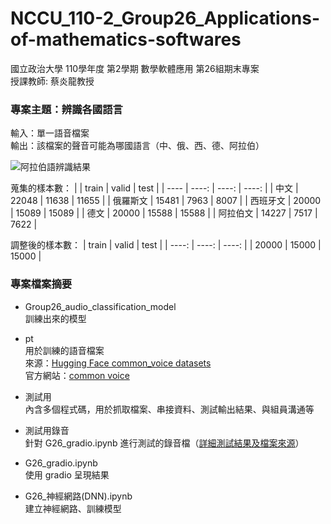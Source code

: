 # NCCU_110-2_Group26_Applications-of-mathematics-softwares
國立政治大學 110學年度 第2學期 數學軟體應用 第26組期末專案  
授課教師: 蔡炎龍教授  

### 專案主題：辨識各國語言  
  輸入：單一語音檔案  
  輸出：該檔案的聲音可能為哪國語言（中、俄、西、德、阿拉伯）  
  
  ![阿拉伯語辨識結果](https://user-images.githubusercontent.com/87169493/226276376-bef8d265-4388-4491-8e35-9dfa49ff2058.png)
  
  蒐集的樣本數：
  |      | train | valid | test |
  |  ----  | ----: | ----: | ----: |
  | 中文  | 22048 | 11638 | 11655 |
  | 俄羅斯文 | 15481 | 7963 | 8007 |
  | 西班牙文 | 20000 | 15089 | 15089 |
  | 德文 | 20000 | 15588 | 15588 |
  | 阿拉伯文 | 14227 | 7517 | 7622 |
  
  調整後的樣本數：
  | train | valid | test |
  | ----:  | ----:  | ----:  |
  | 20000 | 15000 | 15000 |

### 專案檔案摘要  
- Group26_audio_classification_model  
  訓練出來的模型
  
- pt  
  用於訓練的語音檔案  
  來源：[Hugging Face common_voice datasets](https://huggingface.co/datasets/common_voice)  
  官方網站：[common voice](https://commonvoice.mozilla.org/zh-TW/datasets)  
  
- 測試用  
  內含多個程式碼，用於抓取檔案、串接資料、測試輸出結果、與組員溝通等  

- 測試用錄音  
  針對 G26_gradio.ipynb 進行測試的錄音檔（[詳細測試結果及檔案來源](https://docs.google.com/spreadsheets/d/1Fv-cWO_B7givWJH-OIAWjocNSOe71Gbi/edit?usp=share_link&ouid=110248902447125902030&rtpof=true&sd=true)）  

- G26_gradio.ipynb  
  使用 gradio 呈現結果  
 
- G26_神經網路(DNN).ipynb  
  建立神經網路、訓練模型  
